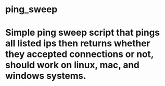 # ping_sweep
# Simple ping sweep script that pings all listed ips then returns whether they accepted connections or not, should work on linux, mac, and windows systems.

